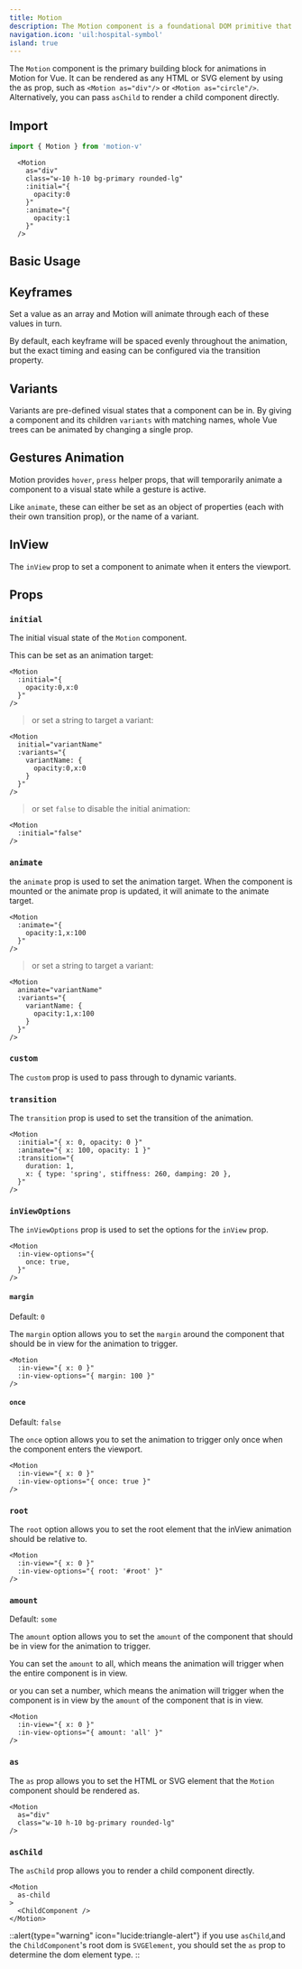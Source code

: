 ```yaml
---
title: Motion
description: The Motion component is a foundational DOM primitive that provides declarative animation capabilities.
navigation.icon: 'uil:hospital-symbol'
island: true
---
```


The `Motion` component is the primary building block for animations in Motion for Vue. It can be rendered as any HTML or SVG element by using the as prop, such as `<Motion as="div"/>` or `<Motion as="circle"/>`. Alternatively, you can pass `asChild` to render a child component directly.

## Import

```ts
import { Motion } from 'motion-v'
```

```vue
  <Motion
    as="div"
    class="w-10 h-10 bg-primary rounded-lg"
    :initial="{
      opacity:0
    }"
    :animate="{
      opacity:1
    }"
  />
```

## Basic Usage

<ComponentPreview name="basic"  />

## Keyframes

Set a value as an array and Motion will animate through each of these values in turn.

By default, each keyframe will be spaced evenly throughout the animation, but the exact timing and easing can be configured via the transition property.

<ComponentPreview name="keyframes"  />

## Variants

Variants are pre-defined visual states that a component can be in. By giving a component and its children `variants` with matching names, whole Vue trees can be animated by changing a single prop.

<ComponentPreview name="variants"  />

## Gestures Animation

Motion provides `hover`, `press` helper props, that will temporarily animate a component to a visual state while a gesture is active.

Like `animate`, these can either be set as an object of properties (each with their own transition prop), or the name of a variant.

<ComponentPreview name="gestures"  />

## InView

The `inView` prop to set a component to animate when it enters the viewport.

<ComponentPreview name="in-view"  />

## Props

### `initial`
The initial visual state of the `Motion` component.

This can be set as an animation target:

```vue
<Motion
  :initial="{
    opacity:0,x:0
  }"
/>
```
> or set a string to target a variant:

```vue
<Motion
  initial="variantName"
  :variants="{
    variantName: {
      opacity:0,x:0
    }
  }"
/>
```
> or set `false` to disable the initial animation:

```vue
<Motion
  :initial="false"
/>
```

### `animate`

the `animate` prop is used to set the animation target. When the component is mounted or the animate prop is updated, it will animate to the animate target.

```vue
<Motion
  :animate="{
    opacity:1,x:100
  }"
/>
```

> or set a string to target a variant:

```vue
<Motion
  animate="variantName"
  :variants="{
    variantName: {
      opacity:1,x:100
    }
  }"
/>
```

### `custom`

The `custom` prop is used to pass through to dynamic variants.

<ComponentPreview name="custom"  />

### `transition`

The `transition` prop is used to set the transition of the animation.

```vue
<Motion
  :initial="{ x: 0, opacity: 0 }"
  :animate="{ x: 100, opacity: 1 }"
  :transition="{
    duration: 1,
    x: { type: 'spring', stiffness: 260, damping: 20 },
  }"
/>
```

### `inViewOptions`

The `inViewOptions` prop is used to set the options for the `inView` prop.

```vue
<Motion
  :in-view-options="{
    once: true,
  }"
/>
```
#### `margin`

Default: `0`

The `margin` option allows you to set the `margin` around the component that should be in view for the animation to trigger.

```vue
<Motion
  :in-view="{ x: 0 }"
  :in-view-options="{ margin: 100 }"
/>
```

#### `once`

Default: `false`

The `once` option allows you to set the animation to trigger only once when the component enters the viewport.

```vue
<Motion
  :in-view="{ x: 0 }"
  :in-view-options="{ once: true }"
/>
```
### `root`

The `root` option allows you to set the root element that the inView animation should be relative to.

```vue
<Motion
  :in-view="{ x: 0 }"
  :in-view-options="{ root: '#root' }"
/>
```
### `amount`

Default: `some`

The `amount` option allows you to set the `amount` of the component that should be in view for the animation to trigger.

You can set the `amount` to all, which means the animation will trigger when the entire component is in view.

or you can set a number, which means the animation will trigger when the component is in view by the `amount` of the component that is in view.

```vue
<Motion
  :in-view="{ x: 0 }"
  :in-view-options="{ amount: 'all' }"
/>
```

### `as`

The `as` prop allows you to set the HTML or SVG element that the `Motion` component should be rendered as.

```vue
<Motion
  as="div"
  class="w-10 h-10 bg-primary rounded-lg"
/>
```

### `asChild`

The `asChild` prop allows you to render a child component directly.

```vue
<Motion
  as-child
>
  <ChildComponent />
</Motion>
```
::alert{type="warning" icon="lucide:triangle-alert"}
  if you use `asChild`,and the `ChildComponent`'s root dom is `SVGElement`, you should set the `as` prop to determine the dom element type.
::
